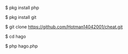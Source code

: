 $ pkg install php

$ pkg install git

$ git clone https://github.com/Hotman14042001/cheat.git 

$ cd hago

$ php hago.php
